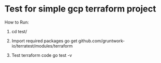 # Test for simple gcp terraform project

How to Run: 
1. cd test/

2. Import required packages
go get github.com/gruntwork-io/terratest/modules/terraform

3. Test terraform code
go test -v
